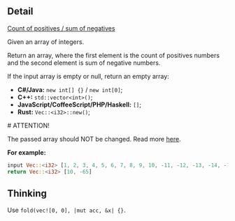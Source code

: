 ## Detail

[Count of positives / sum of negatives](https://www.codewars.com/kata/576bb71bbbcf0951d5000044)

Given an array of integers.

Return an array, where the first element is the count of positives numbers and the second element is sum of negative numbers.

If the input array is empty or null, return an empty array:

- **C#/Java:** `new int[] {}` / `new int[0]`;
- **C++:** `std::vector<int>()`;
- **JavaScript/CoffeeScript/PHP/Haskell:** `[]`;
- **Rust:** `Vec::<i32>::new()`;

\# ATTENTION!

The passed array should NOT be changed. Read more [here](https://en.wikipedia.org/wiki/Side_effect_(computer_science)).

**For example:**

```rust
input Vec::<i32> [1, 2, 3, 4, 5, 6, 7, 8, 9, 10, -11, -12, -13, -14, -15]
return Vec::<i32> [10, -65]
```
## Thinking

Use `fold(vec![0, 0], |mut acc, &x| {}`.